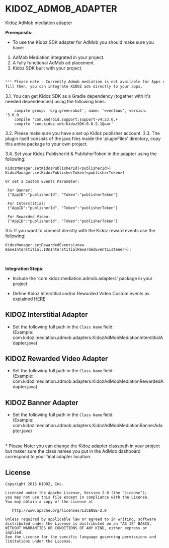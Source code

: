 # KIDOZ_ADMOB_ADAPTER
Kidoz AdMob mediation adapter
</br>

**Prerequisits:**
* To use the Kidoz SDK adapter for AdMob you should make sure you have:
1. AdMob Mediation integrated in your project.
2. A fully functional AdMob ad placement.
3. Kidoz SDK built with your project.

```css

*** Please note - Currently Admob mediation is not available for Apps opt-in to Designed For Families program. Google is planning to add its support later this year.
Till then, you can integrate KIDOZ ads directly to your apps.

```

3.1. You can get Kidoz SDK as a Gradle dependency (together with it's needed dependencies) using the following lines:
```
    compile group: 'org.greenrobot', name: 'eventbus', version: '3.0.0'
    compile 'com.android.support:support-v4:23.0.+'
    compile 'com.kidoz.sdk:KidozSDK:0.8.5.1@aar'
```
3.2. Please make sure you have a set up Kidoz publisher account.
3.3. The plugin itself consists of the java files inside the 'pluginFiles' directory, copy this entire package to your own project.

3.4. Set your Kidoz PublisherId & PublisherToken in the adapter using the following:
```
KidozManager.setKidozPublisherId(<publisherId>)
KidozManager.setKidozPublisherToken(<publisherToken>)

Or set a Custom Events Parameter:

 For Banner:
 {"AppID":"publisherId", "Token":"publisherToken"}

 For Interstitial:
 {"AppID":"publisherId", "Token":"publisherToken"}

 For Rewarded Video:
 {"AppID":"publisherId", "Token":"publisherToken"}
```
3.5. If you want to connect directly with the Kidoz reward events use the following:
```
KidozManager.setRewardedEvents(<new BaseInterstitial.IOnInterstitialRewardedEventListener>);
```


</br>

**Integration Steps:**

* Include the 'com.kidoz.mediation.admob.adapters' package in your project.

* Define Kidoz Interstitial and/or Rewarded Video Custom events as explained [HERE](https://support.google.com/admob/answer/3083407):
 
## KIDOZ Interstitial Adapter
* Set the following full path in the `Class Name` field: </br>
(Example: com.kidoz.mediation.admob.adapters.KidozAdMobMediationInterstitialAdapter.java)

## KIDOZ Rewarded Video Adapter
* Set the following full path in the `Class Name` field: </br>
(Example: com.kidoz.mediation.admob.adapters.KidozAdMobMediationRewardedAdapter.java)

## KIDOZ Banner Adapter
* Set the following full path in the `Class Name` field: </br>
(Example: com.kidoz.mediation.admob.adapters.KidozAdMobMediationBannerAdapter.java)
</br>
* Please Note: you can change the Kidoz adapter classpath in your project but maker sure the class names you put in the AdMob dashboard correspond to your final adapter location.

 

License
--------

    Copyright 2015 KIDOZ, Inc.

    Licensed under the Apache License, Version 2.0 (the "License");
    you may not use this file except in compliance with the License.
    You may obtain a copy of the License at

       http://www.apache.org/licenses/LICENSE-2.0

    Unless required by applicable law or agreed to in writing, software
    distributed under the License is distributed on an "AS IS" BASIS,
    WITHOUT WARRANTIES OR CONDITIONS OF ANY KIND, either express or implied.
    See the License for the specific language governing permissions and
    limitations under the License.

